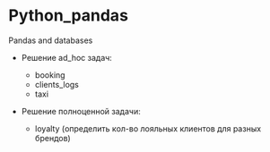 # Python_pandas
Pandas and databases

  + Решение ad_hoc задач: 
    - booking
    - clients_logs
    - taxi
   
  + Решение полноценной задачи:
    - loyalty (определить кол-во лояльных клиентов для разных брендов)
   
